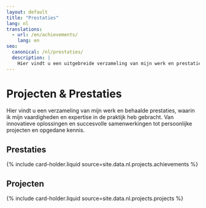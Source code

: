 ```yaml
---
layout: default
title: "Prestaties"
lang: nl
translations:
  - url: /en/achievements/
    lang: en
seo:
  canonical: /nl/prestaties/
  description: |
    Hier vindt u een uitgebreide verzameling van mijn werk en prestaties, waarin mijn vaardigheden en expertise in de praktijk worden getoond. Deze collectie bevat alles van innovatieve oplossingen en succesvolle samenwerkingen tot persoonlijke projecten en verworven kennis. Elk project en elke prestatie is een getuigenis van mijn toewijding aan kwaliteit en mijn streven naar continue verbetering en groei. Door deze voorbeelden krijgt u een goed beeld van mijn vermogen om uitdagingen aan te gaan en waarde toe te voegen aan verschillende projecten en organisaties.
---
```


# Projecten & Prestaties

Hier vindt u een verzameling van mijn werk en behaalde prestaties, waarin ik mijn vaardigheden en expertise in de praktijk heb gebracht. Van innovatieve oplossingen en succesvolle samenwerkingen tot persoonlijke projecten en opgedane kennis.

## Prestaties

{% include card-holder.liquid source=site.data.nl.projects.achievements %}

## Projecten

{% include card-holder.liquid source=site.data.nl.projects.projects %}